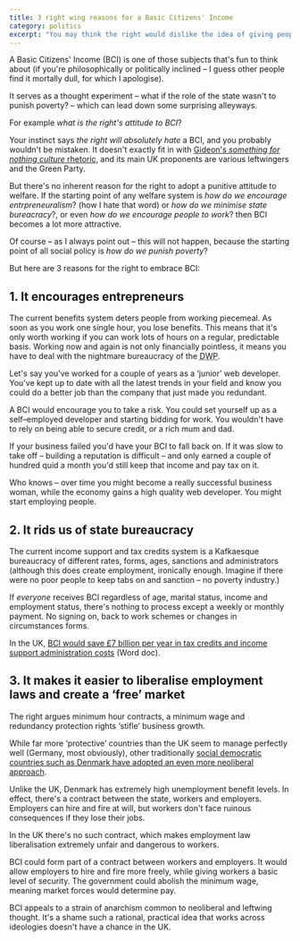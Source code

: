 ```yaml
---
title: 3 right wing reasons for a Basic Citizens' Income
category: politics
excerpt: "You may think the right would dislike the idea of giving people money for nothing. But there are some solid reasons for them welcoming a UBI."
---
```


A Basic Citizens' Income (BCI) is one of those subjects that's fun to think about (if you're philosophically or politically inclined &#8211; I guess other people find it mortally dull, for which I apologise).

It serves as a thought experiment &#8211; what if the role of the state wasn't to punish poverty? &#8211; which can lead down some surprising alleyways.

For example *what is the right's attitude to BCI*?

Your instinct says *the right will absolutely hate* a BCI, and you probably wouldn't be mistaken. It doesn't exactly fit in with <a href="http://www.bbc.co.uk/news/uk-politics-24327470">Gideon's <em>something for nothing culture</em> rhetoric</a>, and its main UK proponents are various leftwingers and the Green Party.

But there's no inherent reason for the right to adopt a punitive attitude to welfare. If the starting point of any welfare system is *how do we encourage entrpreneuralism*? (how I hate that word) or *how do we minimise state bureacracy*?, or even *how do we encourage people to work*? then BCI becomes a lot more attractive.

Of course &#8211; as I always point out &#8211; this will not happen, because the starting point of all social policy is *how do we punish poverty*?

But here are 3 reasons for the right to embrace BCI:

## 1. It encourages entrepreneurs

The current benefits system deters people from working piecemeal. As soon as you work one single hour, you lose benefits. This means that it's only worth working if you can work lots of hours on a regular, predictable basis. Working now and again is not only financially pointless, it means you have to deal with the nightmare bureaucracy of the <abbr title="Department of Work And Pensions">DWP</abbr>.

Let's say you've worked for a couple of years as a &#8216;junior&#8217; web developer. You've kept up to date with all the latest trends in your field and know you could do a better job than the company that just made you redundant.

A BCI would encourage you to take a risk. You could set yourself up as a self&#8211;employed developer and starting bidding for work. You wouldn't have to rely on being able to secure credit, or a rich mum and dad.

If your business failed you'd have your BCI to fall back on. If it was slow to take off &#8211; building a reputation is difficult &#8211; and only earned a couple of hundred quid a month you'd still keep that income and pay tax on it.

Who knows &#8211; over time you might become a really successful business woman, while the economy gains a high quality web developer. You might start employing people.

## 2. It rids us of state bureaucracy

The current income support and tax credits system is a Kafkaesque bureaucracy of different rates, forms, ages, sanctions and administrators (although this does create employment, ironically enough. Imagine if there were no poor people to keep tabs on and sanction &#8211; no poverty industry.)

If *everyone* receives BCI regardless of age, marital status, income and employment status, there's nothing to process except a weekly or monthly payment. No signing on, back to work schemes or changes in circumstances forms.

In the UK, <a href="http://www.citizensincome.org/filelibrary/Archived%20Publications/Citizen%27s%20Income%20booklet%202013.doc">BCI would save &pound;7 billion per year in tax credits and income support administration costs</a> (Word doc).

## 3. It makes it easier to liberalise employment laws and create a &#8216;free&#8217; market

The right argues minimum hour contracts, a minimum wage and redundancy protection rights &#8216;stifle&#8217; business growth.

While far more &#8216;protective&#8217; countries than the UK seem to manage perfectly well (Germany, most obviously), other traditionally <a href="http://en.wikipedia.org/wiki/Denmark#Public_policy">social democratic countries such as Denmark have adopted an even more neoliberal approach</a>.

Unlike the UK, Denmark has extremely high unemployment benefit levels. In effect, there's a contract between the state, workers and employers. Employers can hire and fire at will, but workers don't face ruinous consequences if they lose their jobs.

In the UK there's no such contract, which makes employment law liberalisation extremely unfair and dangerous to workers.

BCI could form part of a contract between workers and employers. It would allow employers to hire and fire more freely, while giving workers a basic level of security. The government could abolish the minimum wage, meaning market forces would determine pay.

BCI appeals to a strain of anarchism common to neoliberal and leftwing thought. It's a shame such a rational, practical idea that works across ideologies doesn't have a chance in the UK.
